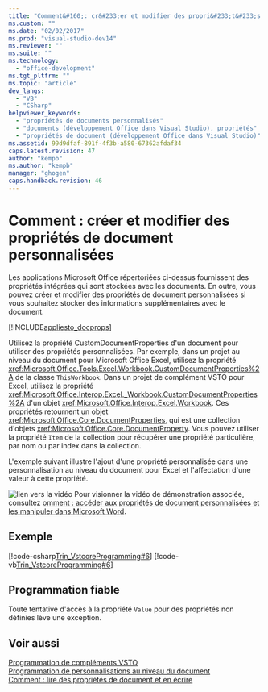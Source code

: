 ```yaml
---
title: "Comment&#160;: cr&#233;er et modifier des propri&#233;t&#233;s de document personnalis&#233;es"
ms.custom: ""
ms.date: "02/02/2017"
ms.prod: "visual-studio-dev14"
ms.reviewer: ""
ms.suite: ""
ms.technology: 
  - "office-development"
ms.tgt_pltfrm: ""
ms.topic: "article"
dev_langs: 
  - "VB"
  - "CSharp"
helpviewer_keywords: 
  - "propriétés de documents personnalisés"
  - "documents (développement Office dans Visual Studio), propriétés"
  - "propriétés de document (développement Office dans Visual Studio)"
ms.assetid: 99d9dfaf-891f-4f3b-a580-67362afdaf34
caps.latest.revision: 47
author: "kempb"
ms.author: "kempb"
manager: "ghogen"
caps.handback.revision: 46
---
```

# Comment&#160;: cr&#233;er et modifier des propri&#233;t&#233;s de document personnalis&#233;es
  Les applications Microsoft Office répertoriées ci\-dessus fournissent des propriétés intégrées qui sont stockées avec les documents. En outre, vous pouvez créer et modifier des propriétés de document personnalisées si vous souhaitez stocker des informations supplémentaires avec le document.  
  
 [!INCLUDE[appliesto_docprops](../vsto/includes/appliesto-docprops-md.md)]  
  
 Utilisez la propriété CustomDocumentProperties d'un document pour utiliser des propriétés personnalisées. Par exemple, dans un projet au niveau du document pour Microsoft Office Excel, utilisez la propriété <xref:Microsoft.Office.Tools.Excel.Workbook.CustomDocumentProperties%2A> de la classe `ThisWorkbook`. Dans un projet de complément VSTO pour Excel, utilisez la propriété <xref:Microsoft.Office.Interop.Excel._Workbook.CustomDocumentProperties%2A> d'un objet <xref:Microsoft.Office.Interop.Excel.Workbook>. Ces propriétés retournent un objet <xref:Microsoft.Office.Core.DocumentProperties>, qui est une collection d'objets <xref:Microsoft.Office.Core.DocumentProperty>. Vous pouvez utiliser la propriété `Item` de la collection pour récupérer une propriété particulière, par nom ou par index dans la collection.  
  
 L'exemple suivant illustre l'ajout d'une propriété personnalisée dans une personnalisation au niveau du document pour Excel et l'affectation d'une valeur à cette propriété.  
  
 ![lien vers la vidéo](../vsto/media/playvideo.png "lien vers la vidéo") Pour visionner la vidéo de démonstration associée, consultez [omment : accéder aux propriétés de document personnalisées et les manipuler dans Microsoft Word](http://go.microsoft.com/fwlink/?LinkId=136772).  
  
## Exemple  
 [!code-csharp[Trin_VstcoreProgramming#6](../snippets/csharp/VS_Snippets_OfficeSP/Trin_VstcoreProgramming/CS/ThisWorkbook.cs#6)]
 [!code-vb[Trin_VstcoreProgramming#6](../snippets/visualbasic/VS_Snippets_OfficeSP/Trin_VstcoreProgramming/VB/ThisWorkbook.vb#6)]  
  
## Programmation fiable  
 Toute tentative d'accès à la propriété `Value` pour des propriétés non définies lève une exception.  
  
## Voir aussi  
 [Programmation de compléments VSTO](../vsto/programming-vsto-add-ins.md)   
 [Programmation de personnalisations au niveau du document](../vsto/programming-document-level-customizations.md)   
 [Comment : lire des propriétés de document et en écrire](../vsto/how-to-read-from-and-write-to-document-properties.md)  
  
  